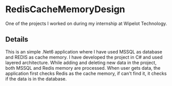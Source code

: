 # RedisCacheMemoryDesign
One of the projects I worked on during my internship at Wipelot Technology.

## Details
This is an simple .Net6 application where I have used MSSQL as database and REDIS as cache memory.
I have developed the project in C# and used layered architecture. While adding and deleting new data in the project, both MSSQL and Redis memory are processed. When user gets data, the application first checks Redis as the cache memory, if can't find it, it checks if the data is in the database.
